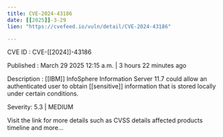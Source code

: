 ```yaml
---
title: CVE-2024-43186
date: [[2025]]-3-29
lien: "https://cvefeed.io/vuln/detail/CVE-2024-43186"

---
```


CVE ID : CVE-[[2024]]-43186

Published :  March 29
2025
12:15 a.m. | 3 hours
22 minutes ago

Description : [[IBM]] InfoSphere Information Server 11.7 could allow an authenticated user to obtain [[sensitive]] information that is stored locally under certain conditions.

Severity: 5.3 | MEDIUM

Visit the link for more details
such as CVSS details
affected products
timeline
and more...
